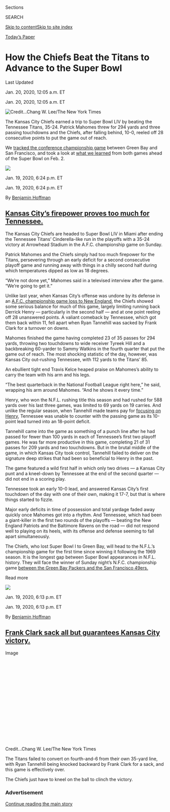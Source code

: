 <div id="app">

<div>

<div>

<div>

<div class="NYTAppHideMasthead css-ri3gv3 e1suatyy0">

<div class="section css-ui9rw0 e1suatyy2">

<div class="css-eph4ug er09x8g0">

<div class="css-6n7j50">

</div>

<span class="css-1dv1kvn">Sections</span>

<div class="css-10488qs">

<span class="css-1dv1kvn">SEARCH</span>

</div>

[Skip to content](#site-content)[Skip to site
index](#site-index)

</div>

<div class="css-10698na e1huz5gh0">

</div>

</div>

<div id="masthead-bar-one" class="section hasLinks css-15hmgas e1csuq9d3">

<div class="css-uqyvli e1csuq9d0">

</div>

<div class="css-1uqjmks e1csuq9d1">

</div>

<div class="css-9e9ivx">

[](https://myaccount.nytimes3xbfgragh.onion/auth/login?response_type=cookie&client_id=vi)

</div>

<div class="css-1bvtpon e1csuq9d2">

[Today’s Paper](https://www.nytimes3xbfgragh.onion/section/todayspaper)

</div>

</div>

</div>

</div>

<div data-aria-hidden="false">

<div id="site-content" data-role="main">

<div class="css-1ffjgkm">

</div>

<div class="css-ftdtgk">

<div class="css-1vkm6nb ehdk2mb0">

# How the Chiefs Beat the Titans to Advance to the Super Bowl

</div>

<div class="live-blog-header-timestamp css-1c95nef">

<span>Last Updated <span class="css-1xu7vd"></span></span>

<div class="css-ki347z">

<span class="css-1656jku">Jan. 20, 2020, 12:05 a.m.
ET</span><span class="css-xwx5dt"></span>

</div>

<span class="css-1dv1kvn" data-aria-live="polite">Jan. 20, 2020, 12:05
a.m.
ET</span>

</div>

![<span class="css-cnj6d5 e1z0qqy90" itemprop="copyrightHolder"><span class="css-1ly73wi e1tej78p0">Credit...</span><span>Chang
W. Lee/The New York
Times</span></span>](https://static01.graylady3jvrrxbe.onion/images/2020/01/19/multimedia/chang-afc-championship-2020-226/chang-afc-championship-2020-226-articleLarge.jpg?quality=75&auto=webp&disable=upscale)

The Kansas City Chiefs earned a trip to Super Bowl LIV by beating the
Tennessee Titans, 35-24. Patrick Mahomes threw for 294 yards and three
passing touchdowns and the Chiefs, after falling behind, 10-0, reeled
off 28 consecutive points to put the game out of reach.

We [tracked the conference championship
game](https://www.nytimes3xbfgragh.onion/live/2020/packers-49ers)
between Green Bay and San Francisco, and took a look at [what we
learned](https://www.nytimes3xbfgragh.onion/2020/01/20/sports/football/49ers-chiefs-super-bowl.html)
from both games ahead of the Super Bowl on Feb.
2.

</div>

<div id="feed-top" class="css-7pw99z">

</div>

<div class="live-blog-post css-1kiesrm" data-test-id="live-blog-post" data-source-id="100000006930442">

<div id="kansas-citys-firepower-proves-too-much-for-tennessee" class="css-608m5d">

</div>

<div class="css-pscyww">

[![](https://static01.graylady3jvrrxbe.onion/images/2018/10/17/multimedia/author-benjamin-hoffman/author-benjamin-hoffman-thumbLarge.png)](https://www.nytimes3xbfgragh.onion/by/benjamin-hoffman)

<div class="css-10cqhhq">

<span class="css-xtl8uk"></span>

<div class="css-ki347z">

<span class="css-1656jku">Jan. 19, 2020, 6:24 p.m.
ET</span><span class="css-xwx5dt"></span>

</div>

<span class="css-1dv1kvn" data-aria-live="polite">Jan. 19, 2020, 6:24
p.m. ET</span>

By [<span class="css-1baulvz last-byline" itemprop="name">Benjamin
Hoffman</span>](https://www.nytimes3xbfgragh.onion/by/benjamin-hoffman)

</div>

</div>

<div class="live-blog-post-headline css-j3uhc5">

## [Kansas City’s firepower proves too much for Tennessee.](#kansas-citys-firepower-proves-too-much-for-tennessee)

</div>

The Kansas City Chiefs are headed to Super Bowl LIV in Miami after
ending the Tennessee Titans’ Cinderella-like run in the playoffs with a
35-24 victory at Arrowhead Stadium in the A.F.C. championship game on
Sunday.

Patrick Mahomes and the Chiefs simply had too much firepower for the
Titans, persevering through an early deficit for a second consecutive
playoff game and running away with things in a chilly second half during
which temperatures dipped as low as 18 degrees.

“We’re not done yet,” Mahomes said in a televised interview after the
game. “We’re going to get it.”

<div class="css-1dv1kvn">

Unlike last year, when Kansas City’s offense was undone by its defense
in an [A.F.C. championship game loss to New
England](https://www.nytimes3xbfgragh.onion/2018/01/21/sports/afc-championship-patriots-jaguars.html),
the Chiefs showed some serious balance for much of this game, largely
limiting running back Derrick Henry — particularly in the second half —
and at one point reeling off 28 unanswered points. A valiant comeback by
Tennessee, which got them back within 11, fell apart when Ryan Tannehill
was sacked by Frank Clark for a turnover on downs.

Mahomes finished the game having completed 23 of 35 passes for 294
yards, throwing two touchdowns to wide receiver Tyreek Hill and a
backbreaking 60-yarder to Sammy Watkins in the fourth quarter that put
the game out of reach. The most shocking statistic of the day, however,
was Kansas City out-rushing Tennessee, with 112 yards to the Titans’ 85.

An ebullient tight end Travis Kelce heaped praise on Mahomes’s ability
to carry the team with his arm and his legs.

“The best quarterback in the National Football League right here,” he
said, wrapping his arm around Mahomes. “And he shows it every time.”

Henry, who won the N.F.L. rushing title this season and had rushed for
588 yards over his last three games, was limited to 69 yards on 19
carries. And unlike the regular season, when Tannehill made teams pay
for [focusing on
Henry](https://www.nytimes3xbfgragh.onion/2020/01/16/sports/derrick-henry-titans-playoffs.html),
Tennessee was unable to counter with the passing game as its 10-point
lead turned into an 18-point deficit.

Tannehill came into the game as something of a punch line after he had
passed for fewer than 100 yards in each of Tennessee’s first two playoff
games. He was far more productive in this game, completing 21 of 31
passes for 209 yards and two touchdowns. But in the brutal middle of the
game, in which Kansas City took control, Tannehill failed to deliver on
the signature deep strikes that had been so beneficial to Henry in the
past.

The game featured a wild first half in which only two drives — a Kansas
City punt and a kneel-down by Tennessee at the end of the second quarter
— did not end in a scoring play.

Tennessee took an early 10-0 lead, and answered Kansas City’s first
touchdown of the day with one of their own, making it 17-7, but that is
where things started to fizzle.

Major early deficits in time of possession and total yardage faded away
quickly once Mahomes got into a rhythm. And Tennessee, which had been a
giant-killer in the first two rounds of the playoffs — beating the New
England Patriots and the Baltimore Ravens on the road — did not respond
well to playing on its heels, with its offense and defense seeming to
fall apart simultaneously.

The Chiefs, who lost Super Bowl I to Green Bay, will head to the
N.F.L.’s championship game for the first time since winning it
following the 1969 season. It is the longest gap between Super Bowl
appearances in N.F.L. history. They will face the winner of Sunday
night’s N.F.C. championship game [between the Green Bay Packers and
the San
Francisco 49ers.](https://www.nytimes3xbfgragh.onion/live/2020/packers-49ers/)

</div>

Read
more

</div>

<div class="live-blog-post css-1kiesrm" data-test-id="live-blog-post" data-source-id="100000006930466">

<div id="frank-clark-sack-all-but-guarantees-kansas-city-victory" class="css-608m5d">

</div>

<div class="css-pscyww">

[![](https://static01.graylady3jvrrxbe.onion/images/2018/10/17/multimedia/author-benjamin-hoffman/author-benjamin-hoffman-thumbLarge.png)](https://www.nytimes3xbfgragh.onion/by/benjamin-hoffman)

<div class="css-10cqhhq">

<span class="css-xtl8uk"></span>

<div class="css-ki347z">

<span class="css-1656jku">Jan. 19, 2020, 6:13 p.m.
ET</span><span class="css-xwx5dt"></span>

</div>

<span class="css-1dv1kvn" data-aria-live="polite">Jan. 19, 2020, 6:13
p.m. ET</span>

By [<span class="css-1baulvz last-byline" itemprop="name">Benjamin
Hoffman</span>](https://www.nytimes3xbfgragh.onion/by/benjamin-hoffman)

</div>

</div>

<div class="live-blog-post-headline css-j3uhc5">

## [Frank Clark sack all but guarantees Kansas City victory.](#frank-clark-sack-all-but-guarantees-kansas-city-victory)

</div>

<div class="css-1xdhyk6 erfvjey0">

<span class="css-1ly73wi e1tej78p0">Image</span>

<div class="css-zjzyr8">

<div data-testid="lazyimage-container" style="height:257.77777777777777px">

</div>

</div>

</div>

<span class="css-cnj6d5 e1z0qqy90" itemprop="copyrightHolder"><span class="css-1ly73wi e1tej78p0">Credit...</span><span>Chang
W. Lee/The New York Times</span></span>

The Titans failed to convert on fourth-and-6 from their own 35-yard
line, with Ryan Tannehill being knocked backward by Frank Clark for a
sack, and this game is effectively over.

The Chiefs just have to kneel on the ball to clinch the victory.

</div>

<div id="ad-0" class="css-4dvyd6">

<div class="css-142l3g4">

### Advertisement

[Continue reading the main
story](#after-dfp-ad-mid1)

<div id="dfp-ad-mid1" class="ad dfp-ad-mid1-wrapper" style="text-align:center;height:100%;display:block">

</div>

<div id="after-dfp-ad-mid1">

</div>

</div>

</div>

<div class="live-blog-post css-1kiesrm" data-test-id="live-blog-post" data-source-id="100000006930397">

<div id="tennessee-not-giving-up-just-yet" class="css-608m5d">

</div>

<div class="css-pscyww">

[![](https://static01.graylady3jvrrxbe.onion/images/2018/10/17/multimedia/author-benjamin-hoffman/author-benjamin-hoffman-thumbLarge.png)](https://www.nytimes3xbfgragh.onion/by/benjamin-hoffman)

<div class="css-10cqhhq">

<span class="css-xtl8uk"></span>

<div class="css-ki347z">

<span class="css-1656jku">Jan. 19, 2020, 5:56 p.m.
ET</span><span class="css-xwx5dt"></span>

</div>

<span class="css-1dv1kvn" data-aria-live="polite">Jan. 19, 2020, 5:56
p.m. ET</span>

By [<span class="css-1baulvz last-byline" itemprop="name">Benjamin
Hoffman</span>](https://www.nytimes3xbfgragh.onion/by/benjamin-hoffman)

</div>

</div>

<div class="live-blog-post-headline css-j3uhc5">

## [Tennessee not giving up just yet.](#tennessee-not-giving-up-just-yet)

</div>

<div class="css-1xdhyk6 erfvjey0">

<span class="css-1ly73wi e1tej78p0">Image</span>

<div class="css-zjzyr8">

<div data-testid="lazyimage-container" style="height:257.77777777777777px">

</div>

</div>

</div>

<span class="css-cnj6d5 e1z0qqy90" itemprop="copyrightHolder"><span class="css-1ly73wi e1tej78p0">Credit...</span><span>Chang
W. Lee/The New York Times</span></span>

It may be a case of too little too late, but Tennessee answered Kansas
City’s latest touchdown by going 80 yards on eight plays, with Ryan
Tannehill finding tight end Anthony Firkser for a leaping 22-yard
touchdown which reduced the Titans’ deficit to 35-24.

It was the first time in the second half that the Titans have been
aggressive in passing the ball, and the returns were good. Tennessee
kept the drive alive with a fake punt in which Brett Kern completed a
28-yard pass to Amani Hooker and Tannehill got a 22-yard catch-and-run
from Corey
Davis.

</div>

<div class="live-blog-post css-1kiesrm" data-test-id="live-blog-post" data-source-id="100000006930362">

<div id="sammy-watkins-outraces-defense-for-60-yard-touchdown" class="css-608m5d">

</div>

<div class="css-pscyww">

[![](https://static01.graylady3jvrrxbe.onion/images/2018/10/17/multimedia/author-benjamin-hoffman/author-benjamin-hoffman-thumbLarge.png)](https://www.nytimes3xbfgragh.onion/by/benjamin-hoffman)

<div class="css-10cqhhq">

<span class="css-xtl8uk"></span>

<div class="css-ki347z">

<span class="css-1656jku">Jan. 19, 2020, 5:45 p.m.
ET</span><span class="css-xwx5dt"></span>

</div>

<span class="css-1dv1kvn" data-aria-live="polite">Jan. 19, 2020, 5:45
p.m. ET</span>

By [<span class="css-1baulvz last-byline" itemprop="name">Benjamin
Hoffman</span>](https://www.nytimes3xbfgragh.onion/by/benjamin-hoffman)

</div>

</div>

<div class="live-blog-post-headline css-j3uhc5">

## [Sammy Watkins outraces defense for 60-yard touchdown.](#sammy-watkins-outraces-defense-for-60-yard-touchdown)

</div>

<div class="css-1xdhyk6 erfvjey0">

<span class="css-1ly73wi e1tej78p0">Image</span>

<div class="css-zjzyr8">

<div data-testid="lazyimage-container" style="height:257.77777777777777px">

</div>

</div>

</div>

<span class="css-cnj6d5 e1z0qqy90" itemprop="copyrightHolder"><span class="css-1ly73wi e1tej78p0">Credit...</span><span>Chang
W. Lee/The New York Times</span></span>

After Kansas City had forced another Tennessee punt, Patrick Mahomes and
Sammy Watkins broke this game wide open with a 60-yard bomb of a
touchdown pass in which Watkins outran the entire Tennessee defense and
Mahomes threw deep across the field to find the speedy wide receiver. To
add insult to injury, Tennessee was called for holding on the play in
which they fell behind, 35-17.

The drive had been fairly nondescript ahead of the deep pass, which came
on third-and-6 from Kansas City’s 40-yard line. And with just 7:33
remaining in the game, it seems like an absolutely backbreaker for a
Titans team that mostly relies on grinding out games with the
run.

</div>

<div class="live-blog-post css-1kiesrm" data-test-id="live-blog-post" data-source-id="100000006930327">

<div id="damien-williams-extends-kansas-citys-lead" class="css-608m5d">

</div>

<div class="css-pscyww">

[![](https://static01.graylady3jvrrxbe.onion/images/2018/10/17/multimedia/author-benjamin-hoffman/author-benjamin-hoffman-thumbLarge.png)](https://www.nytimes3xbfgragh.onion/by/benjamin-hoffman)

<div class="css-10cqhhq">

<span class="css-xtl8uk"></span>

<div class="css-ki347z">

<span class="css-1656jku">Jan. 19, 2020, 5:31 p.m.
ET</span><span class="css-xwx5dt"></span>

</div>

<span class="css-1dv1kvn" data-aria-live="polite">Jan. 19, 2020, 5:31
p.m. ET</span>

By [<span class="css-1baulvz last-byline" itemprop="name">Benjamin
Hoffman</span>](https://www.nytimes3xbfgragh.onion/by/benjamin-hoffman)

</div>

</div>

<div class="live-blog-post-headline css-j3uhc5">

## [Damien Williams extends Kansas City’s lead.](#damien-williams-extends-kansas-citys-lead)

</div>

<div class="css-1xdhyk6 erfvjey0">

<span class="css-1ly73wi e1tej78p0">Image</span>

<div class="css-zjzyr8">

<div data-testid="lazyimage-container" style="height:257.77777777777777px">

</div>

</div>

</div>

<span class="css-cnj6d5 e1z0qqy90" itemprop="copyrightHolder"><span class="css-1ly73wi e1tej78p0">Credit...</span><span>Chang
W. Lee/The New York Times</span></span>

Think the Chiefs are just a passing team? Think again. Kansas City ran
the ball nine times for 51 yards, contributing the bulk of the yardage
on a 73-yard drive early in the fourth quarter before Damien Williams’s
3-yard touchdown that extended the Chiefs’ lead, 28-17.

The drive was a mix of handoffs to Williams and Darwin Thompson and
scrambles in which Mahomes read the coverage and decided to keep the
ball himself. For Williams, it was his fourth touchdown of this
postseason.

The Titans led by 10 at two points in the game, but now trail by 11.

</div>

<div id="ad-1" class="css-4dvyd6">

<div class="css-142l3g4">

### Advertisement

[Continue reading the main
story](#after-dfp-ad-mid2)

<div id="dfp-ad-mid2" class="ad dfp-ad-mid2-wrapper" style="text-align:center;height:100%;display:block">

</div>

<div id="after-dfp-ad-mid2">

</div>

</div>

</div>

<div class="live-blog-post css-1kiesrm" data-test-id="live-blog-post" data-source-id="100000006930311">

<div id="kansas-city-cold-could-be-an-issue-in-the-fourth-quarter" class="css-608m5d">

</div>

<div class="css-pscyww">

[![](https://static01.graylady3jvrrxbe.onion/images/2018/10/17/multimedia/author-benjamin-hoffman/author-benjamin-hoffman-thumbLarge.png)](https://www.nytimes3xbfgragh.onion/by/benjamin-hoffman)

<div class="css-10cqhhq">

<span class="css-xtl8uk"></span>

<div class="css-ki347z">

<span class="css-1656jku">Jan. 19, 2020, 5:25 p.m.
ET</span><span class="css-xwx5dt"></span>

</div>

<span class="css-1dv1kvn" data-aria-live="polite">Jan. 19, 2020, 5:25
p.m. ET</span>

By [<span class="css-1baulvz last-byline" itemprop="name">Benjamin
Hoffman</span>](https://www.nytimes3xbfgragh.onion/by/benjamin-hoffman)

</div>

</div>

<div class="live-blog-post-headline css-j3uhc5">

## [Kansas City cold could be an issue in the fourth quarter.](#kansas-city-cold-could-be-an-issue-in-the-fourth-quarter)

</div>

<div class="css-nj25e3">

> It's so cold in KC that Ryan Tannehill is advancing the screen on his
> tablet WITH HIS NOSE\!
> [pic.twitter.com/hj0rANPf2y](https://t.co/hj0rANPf2y)
> 
> — NFLonCBS (@NFLonCBS)
> [January 19, 2020](https://twitter.com/NFLonCBS/status/1219019916935942144?ref_src=twsrc%5Etfw)

</div>

It’s 19 degrees in Kansas City, and it will only get colder with the sun
going down at the start of the fourth quarter. The Chiefs are leading,
28-17, to start the fourth quarter after a scoreless third.

The weather does not particularly favor either team, as Kansas City is
used to it and Tennessee’s run-heavy approach is weather agnostic,
though deep passes to A.J. Brown may be
problematic.

</div>

<div class="live-blog-post css-1kiesrm" data-test-id="live-blog-post" data-source-id="100000006930279">

<div id="a-slower-start-to-the-third-quarter" class="css-608m5d">

</div>

<div class="css-pscyww">

[![](https://static01.graylady3jvrrxbe.onion/images/2018/10/17/multimedia/author-benjamin-hoffman/author-benjamin-hoffman-thumbLarge.png)](https://www.nytimes3xbfgragh.onion/by/benjamin-hoffman)

<div class="css-10cqhhq">

<span class="css-xtl8uk"></span>

<div class="css-ki347z">

<span class="css-1656jku">Jan. 19, 2020, 5:15 p.m.
ET</span><span class="css-xwx5dt"></span>

</div>

<span class="css-1dv1kvn" data-aria-live="polite">Jan. 19, 2020, 5:15
p.m. ET</span>

By [<span class="css-1baulvz last-byline" itemprop="name">Benjamin
Hoffman</span>](https://www.nytimes3xbfgragh.onion/by/benjamin-hoffman)

</div>

</div>

<div class="live-blog-post-headline css-j3uhc5">

## [A slower start to the third quarter.](#a-slower-start-to-the-third-quarter)

</div>

It seemed like every drive of the first half ended in a scoring play —
only two didn’t — but the third quarter began with consecutive punts.
The latest came by way of the Chiefs getting a huge stop on third-and-10
when safety Daniel Sorensen absolutely flattened Ryan Tannehill four
yards short of converting on a run in which Tannehill had been showing
off his underrated wheels.

Kansas City had given the ball back to Tennessee fairly quickly despite
having the opening drive of the half extended by way of a successful
challenge in which it was shown that Sammy Watkins was in-bounds on a
crucial third-down catch. The drive fizzled five plays later when
Patrick Mahomes’s pass to Tyreek Hill fell incomplete on a third-and-10
from Kansas City’s 47-yard line.

<div class="css-nj25e3">

> Catch? [pic.twitter.com/4YT5EybFte](https://t.co/4YT5EybFte)
> 
> — NFLonCBS (@NFLonCBS)
> [January 19, 2020](https://twitter.com/NFLonCBS/status/1219014699729215490?ref_src=twsrc%5Etfw)

</div>

</div>

<div class="live-blog-post css-1kiesrm" data-test-id="live-blog-post" data-source-id="100000006930239">

<div id="can-henry-wear-down-the-chiefs" class="css-608m5d">

</div>

<div class="css-pscyww">

[![](https://static01.graylady3jvrrxbe.onion/images/2018/06/13/multimedia/author-joe-ward/author-joe-ward-thumbLarge.jpg)](https://www.nytimes3xbfgragh.onion/by/joe-ward)

<div class="css-10cqhhq">

<span class="css-xtl8uk"></span>

<div class="css-ki347z">

<span class="css-1656jku">Jan. 19, 2020, 5:01 p.m.
ET</span><span class="css-xwx5dt"></span>

</div>

<span class="css-1dv1kvn" data-aria-live="polite">Jan. 19, 2020, 5:01
p.m. ET</span>

By [<span class="css-1baulvz last-byline" itemprop="name">Joe
Ward</span>](https://www.nytimes3xbfgragh.onion/by/joe-ward)

</div>

</div>

<div class="live-blog-post-headline css-j3uhc5">

## [Can Henry wear down the Chiefs?](#can-henry-wear-down-the-chiefs)

</div>

Derrick Henry averaged 188.5 yards rushing in the first two games of the
playoffs, wearing down New England’s and Baltimore’s defenses with his
bruising running style. Henry did much of his damage against the
Patriots in the first half, and simply ran over the Ravens in the second
half.

The Chiefs today moved many of its defenders up near the line of
scrimmage to help shut down Henry — with mixed results. His 62 yards on
16 carries in the first half resulted in one touchdown and allowed the
Titans to control the time of possession, limiting the time on the field
for the explosive Chiefs quarterback Patrick Mahomes. But Mahomes made
the most of his opportunities, giving the Chiefs the lead late in the
first half. Expect Tennessee to do more of the same in the second half,
relying on Henry to eat up yards and eat up
time.

<div id="derrick-henry-rushing-yards" class="section interactive-content interactive-size-scoop css-174j8de" data-id="100000006930246">

<div class="css-17ih8de interactive-body" data-sourceid="100000006930246">

</div>

</div>

</div>

<div id="ad-2" class="css-4dvyd6">

<div class="css-142l3g4">

### Advertisement

[Continue reading the main
story](#after-dfp-ad-mid3)

<div id="dfp-ad-mid3" class="ad dfp-ad-mid3-wrapper" style="text-align:center;height:100%;display:block">

</div>

<div id="after-dfp-ad-mid3">

</div>

</div>

</div>

<div class="live-blog-post css-1kiesrm" data-test-id="live-blog-post" data-source-id="100000006930262">

<div id="patrick-mahomess-touchdown-run-changed-the-games-momentum" class="css-608m5d">

</div>

<div class="css-pscyww">

<span class="css-13xl2ke">![](https://static01.graylady3jvrrxbe.onion/images/icons/t_logo_291_black.png)</span>

<div class="css-10cqhhq">

<span class="css-xtl8uk"></span>

<div class="css-ki347z">

<span class="css-1656jku">Jan. 19, 2020, 4:56 p.m.
ET</span><span class="css-xwx5dt"></span>

</div>

<span class="css-1dv1kvn" data-aria-live="polite">Jan. 19, 2020, 4:56
p.m. ET</span>

By [<span class="css-1baulvz last-byline" itemprop="name">Chang W.
Lee</span>](https://www.nytimes3xbfgragh.onion/by/chang-w-lee)

</div>

</div>

<div class="live-blog-post-headline css-j3uhc5">

## [Patrick Mahomes’s touchdown run changed the game’s momentum.](#patrick-mahomess-touchdown-run-changed-the-games-momentum)

</div>

Patrick Mahomes capped Kansas City’s 86-yard drive by thundering into
the end zone
himself.

<div class="css-1xdhyk6 erfvjey0">

<span class="css-1ly73wi e1tej78p0">Image</span>

<div class="css-zjzyr8">

<div data-testid="lazyimage-container" style="height:257.77777777777777px">

</div>

</div>

</div>

<div class="css-1xdhyk6 erfvjey0">

<span class="css-1ly73wi e1tej78p0">Image</span>

<div class="css-zjzyr8">

<div data-testid="lazyimage-container" style="height:257.77777777777777px">

</div>

</div>

</div>

<div class="css-1xdhyk6 erfvjey0">

<span class="css-1ly73wi e1tej78p0">Image</span>

<div class="css-zjzyr8">

<div data-testid="lazyimage-container" style="height:257.77777777777777px">

</div>

</div>

</div>

</div>

<div class="live-blog-post css-1kiesrm" data-test-id="live-blog-post" data-source-id="100000006930247">

<div id="game-slipping-away-from-titans-at-halftime" class="css-608m5d">

</div>

<div class="css-pscyww">

[![](https://static01.graylady3jvrrxbe.onion/images/2018/10/17/multimedia/author-benjamin-hoffman/author-benjamin-hoffman-thumbLarge.png)](https://www.nytimes3xbfgragh.onion/by/benjamin-hoffman)

<div class="css-10cqhhq">

<span class="css-xtl8uk"></span>

<div class="css-ki347z">

<span class="css-1656jku">Jan. 19, 2020, 4:47 p.m.
ET</span><span class="css-xwx5dt"></span>

</div>

<span class="css-1dv1kvn" data-aria-live="polite">Jan. 19, 2020, 4:47
p.m. ET</span>

By [<span class="css-1baulvz last-byline" itemprop="name">Benjamin
Hoffman</span>](https://www.nytimes3xbfgragh.onion/by/benjamin-hoffman)

</div>

</div>

<div class="live-blog-post-headline css-j3uhc5">

## [Game slipping away from Titans at halftime.](#game-slipping-away-from-titans-at-halftime)

</div>

It was a wild first half in Kansas City, with Tennessee largely being
able to do what it wanted on offense. Yet the Titans still went into
halftime trailing, 21-17.

The Titans got 62 rushing yards and a touchdown from Derrick Henry, and
120 passing yards and a touchdown from Ryan Tannehill, which helped them
build leads of 10-0 and 17-7. But Kansas City didn’t relent after
punting on its first possession, following that with touchdowns on its
next three.

Patrick Mahomes is up to 172 passing yards and 36 rushing yards, and has
exploited the Titans’ secondary thanks to the speed of Tyreek Hill, who
has 52 yards and two touchdowns.

<div class="css-1dv1kvn">

<div class="css-nj25e3">

> Mahomes flexing all over today 💪
> [@PatrickMahomes](https://twitter.com/PatrickMahomes?ref_src=twsrc%5Etfw)
> [pic.twitter.com/pGzgEHBOYH](https://t.co/pGzgEHBOYH)
> 
> — The Checkdown (@thecheckdown)
> [January 19, 2020](https://twitter.com/thecheckdown/status/1219009549027307520?ref_src=twsrc%5Etfw)

</div>

The Titans only failed to score on one full possession — beyond a
kneel-down with seven seconds left in the half — and dominated time of
possession with 19:08 to Kansas City’s 10:52. But the game was clearly
slipping away from them at the end of the first half, and Kansas City
getting the ball to start the second half won’t help.

The saving grace for Tennessee is that the team has typically finished
games far stronger than it started, with the [run-heavy strategy
centered around
Henry](https://www.nytimes3xbfgragh.onion/2020/01/16/sports/derrick-henry-titans-playoffs.html)
to wear teams down creating opportunities for Tannehill.

</div>

Read
more

</div>

<div class="live-blog-post css-1kiesrm" data-test-id="live-blog-post" data-source-id="100000006930234">

<div id="patrick-mahomess-run-gives-kansas-city-its-first-lead" class="css-608m5d">

</div>

<div class="css-pscyww">

[![](https://static01.graylady3jvrrxbe.onion/images/2018/10/17/multimedia/author-benjamin-hoffman/author-benjamin-hoffman-thumbLarge.png)](https://www.nytimes3xbfgragh.onion/by/benjamin-hoffman)

<div class="css-10cqhhq">

<span class="css-xtl8uk"></span>

<div class="css-ki347z">

<span class="css-1656jku">Jan. 19, 2020, 4:36 p.m.
ET</span><span class="css-xwx5dt"></span>

</div>

<span class="css-1dv1kvn" data-aria-live="polite">Jan. 19, 2020, 4:36
p.m. ET</span>

By [<span class="css-1baulvz last-byline" itemprop="name">Benjamin
Hoffman</span>](https://www.nytimes3xbfgragh.onion/by/benjamin-hoffman)

</div>

</div>

<div class="live-blog-post-headline css-j3uhc5">

## [Patrick Mahomes’s run gives Kansas City its first lead.](#patrick-mahomess-run-gives-kansas-city-its-first-lead)

</div>

Patrick Mahomes pulled off a run that looked like something from the
Lamar Jackson playbook, stepping out of two tackles, racing down the
sideline and fighting through traffic at the goal line for a 27-yard
touchdown. After having trailed, 10-0, at one point, the Kansas City
Chiefs are leading the Titans, 21-17.

The Chiefs are truly rolling, going 86 yards on nine plays after getting
the ball back just after the two-minute warning. The drive had been set
up when the Chiefs’ defense finally came up with a great stretch of
plays, forcing a three-and-out. While Tennessee will get one more brief
possession in this half, Kansas City will receive the ball to start the
second half.

<div class="css-nj25e3">

> 😳😳😳 Mahomes =
> [\#Baller](https://twitter.com/hashtag/Baller?src=hash&ref_src=twsrc%5Etfw)
> 
> — Russell Wilson (@DangeRussWilson)
> [January 19, 2020](https://twitter.com/DangeRussWilson/status/1219009810760208384?ref_src=twsrc%5Etfw)

</div>

</div>

<div id="ad-3" class="css-4dvyd6">

<div class="css-142l3g4">

### Advertisement

[Continue reading the main
story](#after-dfp-ad-mid4)

<div id="dfp-ad-mid4" class="ad dfp-ad-mid4-wrapper" style="text-align:center;height:100%;display:block">

</div>

<div id="after-dfp-ad-mid4">

</div>

</div>

</div>

<div class="live-blog-post css-1kiesrm" data-test-id="live-blog-post" data-source-id="100000006930226">

<div id="kelly-is-the-heaviest-player-to-catch-a-postseason-touchdown-pass" class="css-608m5d">

</div>

<div class="css-pscyww">

<span class="css-13xl2ke">![](https://static01.graylady3jvrrxbe.onion/images/icons/t_logo_291_black.png)</span>

<div class="css-10cqhhq">

<span class="css-xtl8uk"></span>

<div class="css-ki347z">

<span class="css-1656jku">Jan. 19, 2020, 4:32 p.m.
ET</span><span class="css-xwx5dt"></span>

</div>

<span class="css-1dv1kvn" data-aria-live="polite">Jan. 19, 2020, 4:32
p.m. ET</span>

By [<span class="css-1baulvz last-byline" itemprop="name">Chang W.
Lee</span>](https://www.nytimes3xbfgragh.onion/by/chang-w-lee)

</div>

</div>

<div class="live-blog-post-headline css-j3uhc5">

## [Kelly is the heaviest player to catch a postseason touchdown pass.](#kelly-is-the-heaviest-player-to-catch-a-postseason-touchdown-pass)

</div>

Titans quarterback Ryan Tannehill completed a 1-yard touchdown pass to
tackle Dennis Kelly to put Tennessee ahead, 17-7, early in the second
quarter.

<div class="css-1xdhyk6 erfvjey0">

<span class="css-1ly73wi e1tej78p0">Image</span>

<div class="css-zjzyr8">

<div data-testid="lazyimage-container" style="height:257.77777777777777px">

</div>

</div>

</div>

<div class="css-1xdhyk6 erfvjey0">

<span class="css-1ly73wi e1tej78p0">Image</span>

<div class="css-zjzyr8">

<div data-testid="lazyimage-container" style="height:257.77777777777777px">

</div>

</div>

</div>

</div>

<div class="live-blog-post css-1kiesrm" data-test-id="live-blog-post" data-source-id="100000006930212">

<div id="chiefs-quickly-answer-with-tyreek-hills-second-touchdown" class="css-608m5d">

</div>

<div class="css-pscyww">

[![](https://static01.graylady3jvrrxbe.onion/images/2018/10/17/multimedia/author-benjamin-hoffman/author-benjamin-hoffman-thumbLarge.png)](https://www.nytimes3xbfgragh.onion/by/benjamin-hoffman)

<div class="css-10cqhhq">

<span class="css-xtl8uk"></span>

<div class="css-ki347z">

<span class="css-1656jku">Jan. 19, 2020, 4:18 p.m.
ET</span><span class="css-xwx5dt"></span>

</div>

<span class="css-1dv1kvn" data-aria-live="polite">Jan. 19, 2020, 4:18
p.m. ET</span>

By [<span class="css-1baulvz last-byline" itemprop="name">Benjamin
Hoffman</span>](https://www.nytimes3xbfgragh.onion/by/benjamin-hoffman)

</div>

</div>

<div class="live-blog-post-headline css-j3uhc5">

## [Chiefs quickly answer with Tyreek Hill’s second touchdown.](#chiefs-quickly-answer-with-tyreek-hills-second-touchdown)

</div>

No one answers a scoring drive better than Patrick Mahomes, and the
Chiefs quarterback kept his team squarely in this game by following the
Titans’ latest touchdown by going 63 yards on just five plays. He hit
wide receiver Tyreek Hill with a 20-yard touchdown pass in which Hill
barely seemed to be covered by Tennessee.

Mahomes is having no problem with the Titans’ underwhelming pass defense
so far. He has completed 9 of 13 passes for 120 yards and two
touchdowns.

</div>

<div class="live-blog-post css-1kiesrm" data-test-id="live-blog-post" data-source-id="100000006930195">

<div id="titans-take-advantage-of-penalty-to-extend-lead" class="css-608m5d">

</div>

<div class="css-pscyww">

[![](https://static01.graylady3jvrrxbe.onion/images/2018/10/17/multimedia/author-benjamin-hoffman/author-benjamin-hoffman-thumbLarge.png)](https://www.nytimes3xbfgragh.onion/by/benjamin-hoffman)

<div class="css-10cqhhq">

<span class="css-xtl8uk"></span>

<div class="css-ki347z">

<span class="css-1656jku">Jan. 19, 2020, 4:12 p.m.
ET</span><span class="css-xwx5dt"></span>

</div>

<span class="css-1dv1kvn" data-aria-live="polite">Jan. 19, 2020, 4:12
p.m. ET</span>

By [<span class="css-1baulvz last-byline" itemprop="name">Benjamin
Hoffman</span>](https://www.nytimes3xbfgragh.onion/by/benjamin-hoffman)

</div>

</div>

<div class="live-blog-post-headline css-j3uhc5">

## [Titans take advantage of penalty to extend lead.](#titans-take-advantage-of-penalty-to-extend-lead)

</div>

Tennessee was handed a huge gift in the form of a pass interference
penalty against Kansas City on a third-and-22 play, and that was just
the boost the Titans needed to finish off a 75-yard drive, culminating
with Ryan Tannehill completing a 1-yard touchdown pass to tackle Dennis
Kelly, who had been declared an eligible receiver in the jumbo package.
Tennessee now leads, 17-7, early in the second quarter.

<div class="css-nj25e3">

> The Titans cap a NINE-MINUTE DRIVE with a Tannehill touchdown throw to
> his offensive lineman, UNREAL
> [pic.twitter.com/2Pgfh4XkCM](https://t.co/2Pgfh4XkCM)
> 
> — NFLonCBS (@NFLonCBS)
> [January 19, 2020](https://twitter.com/NFLonCBS/status/1219003200189059072?ref_src=twsrc%5Etfw)

</div>

The biggest play of the drive — beyond the touchdown pass to the
6-foot-8, 321-pound Kelly — was the long third-down conversion attempt
in which Tannehill completed a pass to Corey Davis that was 12 yards
short of a first down. Kansas City was flagged for interference on the
play, giving Tennessee a short field and a first down. From there it
seemed like just a matter of time until the Titans scored. The drive
took 9 minutes 7 seconds of clock time, which is huge considering
Tennessee’s best bet to win is keeping Patrick Mahomes off the field.

</div>

<div id="ad-4" class="css-4dvyd6">

<div class="css-142l3g4">

### Advertisement

[Continue reading the main
story](#after-dfp-ad-mid5)

<div id="dfp-ad-mid5" class="ad dfp-ad-mid5-wrapper" style="text-align:center;height:100%;display:block">

</div>

<div id="after-dfp-ad-mid5">

</div>

</div>

</div>

<div class="live-blog-post css-1kiesrm" data-test-id="live-blog-post" data-source-id="100000006930171">

<div id="titans-lead-10-7-at-end-of-first-quarter" class="css-608m5d">

</div>

<div class="css-pscyww">

[![](https://static01.graylady3jvrrxbe.onion/images/2018/10/17/multimedia/author-benjamin-hoffman/author-benjamin-hoffman-thumbLarge.png)](https://www.nytimes3xbfgragh.onion/by/benjamin-hoffman)

<div class="css-10cqhhq">

<span class="css-xtl8uk"></span>

<div class="css-ki347z">

<span class="css-1656jku">Jan. 19, 2020, 3:58 p.m.
ET</span><span class="css-xwx5dt"></span>

</div>

<span class="css-1dv1kvn" data-aria-live="polite">Jan. 19, 2020, 3:58
p.m. ET</span>

By [<span class="css-1baulvz last-byline" itemprop="name">Benjamin
Hoffman</span>](https://www.nytimes3xbfgragh.onion/by/benjamin-hoffman)

</div>

</div>

<div class="live-blog-post-headline css-j3uhc5">

## [Titans lead, 10-7, at end of first quarter.](#titans-lead-10-7-at-end-of-first-quarter)

</div>

At the end of the first quarter, this game has been as exciting [as Las
Vegas
expected](https://www.nytimes3xbfgragh.onion/2020/01/17/sports/football/nfl-playoffs-conference-picks.html)
when setting an aggressive over/under at 52.5 points. The Titans moved
down the field with ease on their first two drives, and Kansas City,
after a slow start, looked electric on its second chance with the ball.

Going into the second quarter, Tennessee has the ball, a distinct
advantage in both total yards and time of possession, and a 10-7 lead.
Derrick Henry has 32 rushing yards on eight carries and Ryan Tannehill,
who was held to fewer than 100 passing yards in each of his first two
playoff games, is already at
83.

</div>

<div class="live-blog-post css-1kiesrm" data-test-id="live-blog-post" data-source-id="100000006930168">

<div id="tyreek-hill-put-the-chiefs-on-the-board-with-a-touchdown-catch" class="css-608m5d">

</div>

<div class="css-pscyww">

[![](https://static01.graylady3jvrrxbe.onion/images/2018/10/17/multimedia/author-benjamin-hoffman/author-benjamin-hoffman-thumbLarge.png)](https://www.nytimes3xbfgragh.onion/by/benjamin-hoffman)

<div class="css-10cqhhq">

<span class="css-xtl8uk"></span>

<div class="css-ki347z">

<span class="css-1656jku">Jan. 19, 2020, 3:52 p.m.
ET</span><span class="css-xwx5dt"></span>

</div>

<span class="css-1dv1kvn" data-aria-live="polite">Jan. 19, 2020, 3:52
p.m. ET</span>

By [<span class="css-1baulvz last-byline" itemprop="name">Benjamin
Hoffman</span>](https://www.nytimes3xbfgragh.onion/by/benjamin-hoffman)

</div>

</div>

<div class="live-blog-post-headline css-j3uhc5">

## [Tyreek Hill put the Chiefs on the board with a touchdown catch.](#tyreek-hill-put-the-chiefs-on-the-board-with-a-touchdown-catch)

</div>

<div class="css-1xdhyk6 erfvjey0">

<span class="css-1ly73wi e1tej78p0">Image</span>

<div class="css-zjzyr8">

<div data-testid="lazyimage-container" style="height:257.77777777777777px">

</div>

</div>

</div>

<span class="css-cnj6d5 e1z0qqy90" itemprop="copyrightHolder"><span class="css-1ly73wi e1tej78p0">Credit...</span><span>Charlie
Riedel/Associated Press</span></span>

Kansas City waited until they were behind, 24-0, [to come alive last
week](https://www.nytimes3xbfgragh.onion/2020/01/12/sports/football/chiefs-texans.html),
but was spurred into action with just a 10-point deficit this week. The
team went 74 yards on 10 plays, scoring when Tyreek Hill took a short
pass from Patrick Mahomes in the backfield and raced around the left
corner for a 8-yard touchdown, narrowing the Titans’ lead to 10-7.

Just like Tennessee, Kansas City showed some aggressiveness by eschewing
the kicking game and going for a conversion on fourth-and-2 from
Tennessee’s 28-yard line. They converted with a 4-yard pass from Mahomes
to Travis Kelce. The Titans have been sending quite a bit of pressure
early, but Mahomes has held strong, and managed to evade a sack to
complete a crucial 26-yard pass to Tyreek Hill, who showed some
awareness by coming back to the ball and trapping it just before it hit
the turf.

The Chiefs used their first timeout on the drive, and Tennessee had a
brief delay of game when linebacker Rashaan Evans had to come off the
field with an
injury.

</div>

<div class="live-blog-post css-1kiesrm" data-test-id="live-blog-post" data-source-id="100000006930130">

<div id="titans-extend-lead-with-henrys-touchdown-run" class="css-608m5d">

</div>

<div class="css-pscyww">

[![](https://static01.graylady3jvrrxbe.onion/images/2018/10/17/multimedia/author-benjamin-hoffman/author-benjamin-hoffman-thumbLarge.png)](https://www.nytimes3xbfgragh.onion/by/benjamin-hoffman)

<div class="css-10cqhhq">

<span class="css-xtl8uk"></span>

<div class="css-ki347z">

<span class="css-1656jku">Jan. 19, 2020, 3:35 p.m.
ET</span><span class="css-xwx5dt"></span>

</div>

<span class="css-1dv1kvn" data-aria-live="polite">Jan. 19, 2020, 3:35
p.m. ET</span>

By [<span class="css-1baulvz last-byline" itemprop="name">Benjamin
Hoffman</span>](https://www.nytimes3xbfgragh.onion/by/benjamin-hoffman)

</div>

</div>

<div class="live-blog-post-headline css-j3uhc5">

## [Titans extend lead with Henry’s touchdown run.](#titans-extend-lead-with-henrys-touchdown-run)

</div>

<div class="css-1xdhyk6 erfvjey0">

<span class="css-1ly73wi e1tej78p0">Image</span>

<div class="css-zjzyr8">

<div data-testid="lazyimage-container" style="height:257.77777777777777px">

</div>

</div>

</div>

<span class="css-cnj6d5 e1z0qqy90" itemprop="copyrightHolder"><span class="css-1ly73wi e1tej78p0">Credit...</span><span>Tom
Pennington/Getty Images</span></span>

Derrick Henry took a direct snap and plowed his way into the end zone on
a 4-yard run, giving the Titans an early 10-0 lead. The run was the
culmination of a 58-yard drive in which Tennessee rolled the dice on a
fourth-and-2 play from Kansas City’s 29-yard line rather than attempt a
long field goal.

The drive, which followed a three-and-out from Kansas City’s offense,
had begun with two strong runs by Henry, which gained a total of 16
yards. Ryan Tannehill then got away with a rare mistake when cornerback
Bashaud Breeland stepped in front of a pass for a play that was
initially called an interception, but was ruled incomplete following a
review. A few penalties, a few more runs, and the huge fourth down pass
from Tannehill to wide receiver Adam Humphries let the Titans score
fairly easily.

</div>

<div id="ad-5" class="css-4dvyd6">

<div class="css-142l3g4">

### Advertisement

[Continue reading the main
story](#after-dfp-ad-mid6)

<div id="dfp-ad-mid6" class="ad dfp-ad-mid6-wrapper" style="text-align:center;height:100%;display:block">

</div>

<div id="after-dfp-ad-mid6">

</div>

</div>

</div>

<div class="live-blog-post css-1kiesrm" data-test-id="live-blog-post" data-source-id="100000006930069">

<div id="titans-take-3-0-lead-with-rare-field-goal" class="css-608m5d">

</div>

<div class="css-pscyww">

[![](https://static01.graylady3jvrrxbe.onion/images/2018/10/17/multimedia/author-benjamin-hoffman/author-benjamin-hoffman-thumbLarge.png)](https://www.nytimes3xbfgragh.onion/by/benjamin-hoffman)

<div class="css-10cqhhq">

<span class="css-xtl8uk"></span>

<div class="css-ki347z">

<span class="css-1656jku">Jan. 19, 2020, 3:17 p.m.
ET</span><span class="css-xwx5dt"></span>

</div>

<span class="css-1dv1kvn" data-aria-live="polite">Jan. 19, 2020, 3:17
p.m. ET</span>

By [<span class="css-1baulvz last-byline" itemprop="name">Benjamin
Hoffman</span>](https://www.nytimes3xbfgragh.onion/by/benjamin-hoffman)

</div>

</div>

<div class="live-blog-post-headline css-j3uhc5">

## [Titans take 3-0 lead with rare field goal.](#titans-take-3-0-lead-with-rare-field-goal)

</div>

<div class="css-1xdhyk6 erfvjey0">

<span class="css-1ly73wi e1tej78p0">Image</span>

<div class="css-zjzyr8">

<div data-testid="lazyimage-container" style="height:257.77777777777777px">

</div>

</div>

</div>

<span class="css-cnj6d5 e1z0qqy90" itemprop="copyrightHolder"><span class="css-1ly73wi e1tej78p0">Credit...</span><span>Chang
W. Lee/The New York Times</span></span>

After a promising opening drive stalled out, the Titans got an early
lead with a 30-yard field goal by Greg Joseph, giving them an early 3-0
lead. The team had not made a field goal since Week 13.

Tennessee had looked far different on its first drive than it did in the
last two weeks. On the second play of the game, Ryan Tannehill made a
point about his passing ability by throwing long to rookie wide receiver
A.J. Brown, who cut through defenders for a 37-yard gain. Two plays
later, he picked up a second first down with a 12-yard catch-and-run to
Corey Davis. The team did not get much traction with running back
Derrick Henry, but his style lends itself more to wearing teams down
rather than big gains early in the
day.

</div>

<div>

</div>

<div class="live-blog-post css-1kiesrm" data-test-id="live-blog-post" data-source-id="100000006929773">

<div id="chris-jones-will-be-active-for-chiefs" class="css-608m5d">

</div>

<div class="css-pscyww">

[![](https://static01.graylady3jvrrxbe.onion/images/2018/10/17/multimedia/author-benjamin-hoffman/author-benjamin-hoffman-thumbLarge.png)](https://www.nytimes3xbfgragh.onion/by/benjamin-hoffman)

<div class="css-10cqhhq">

<span class="css-xtl8uk"></span>

<div class="css-ki347z">

<span class="css-1656jku">Jan. 19, 2020, 3:00 p.m.
ET</span><span class="css-xwx5dt"></span>

</div>

<span class="css-1dv1kvn" data-aria-live="polite">Jan. 19, 2020, 3:00
p.m. ET</span>

By [<span class="css-1baulvz last-byline" itemprop="name">Benjamin
Hoffman</span>](https://www.nytimes3xbfgragh.onion/by/benjamin-hoffman)

</div>

</div>

<div class="live-blog-post-headline css-j3uhc5">

## [Chris Jones will be active for Chiefs.](#chris-jones-will-be-active-for-chiefs)

</div>

<div class="css-1xdhyk6 erfvjey0">

<span class="css-1ly73wi e1tej78p0">Image</span>

<div class="css-zjzyr8">

<div data-testid="lazyimage-container" style="height:257.77777777777777px">

</div>

</div>

</div>

<span class="css-16f3y1r e13ogyst0" data-aria-hidden="true">Kansas
City’s Chris Jones was unable to play in last weekend’s divisional
round win over Houston. He led the Chiefs with nine sacks this
season.</span><span class="css-cnj6d5 e1z0qqy90" itemprop="copyrightHolder"><span class="css-1ly73wi e1tej78p0">Credit...</span><span>Denny
Medley/USA Today Sports, via Reuters</span></span>

Chris Jones was not on Kansas City’s final injury report heading into
the game, and is expected to be active. The defensive tackle missed
[last week’s win over
Houston](https://www.nytimes3xbfgragh.onion/2020/01/12/sports/football/chiefs-texans.html)
with a calf injury, but had a breakout season in 2019, earning his first
Pro Bowl selection. Jones led the team with nine sacks, and could be key
in helping slow down Tennessee’s Derrick Henry, but he had to pass a
pregame workout to be declared active. The Chiefs are also expecting
tight end Travis Kelce to play through a lingering knee injury. Running
back LeSean McCoy is inactive for the Chiefs, and Kansas City’s biggest
absence is one they knew of in advance: rookie safety Juan Thornhill,
who tore the anterior cruciate ligament in his left knee in Week 17.

Tennessee, meanwhile, had several key players on its injury report
heading into today, but linebacker Jayon Brown (who missed last
weekend’s game with a shoulder injury) and wide receiver Adam
Humphries (who has not played since Week 13) will be
active.

</div>

<div class="live-blog-post css-1kiesrm" data-test-id="live-blog-post" data-source-id="100000006929827">

<div id="head-coaches-have-plenty-of-conference-championship-experience" class="css-608m5d">

</div>

<div class="css-pscyww">

[![](https://static01.graylady3jvrrxbe.onion/images/2018/10/17/multimedia/author-benjamin-hoffman/author-benjamin-hoffman-thumbLarge.png)](https://www.nytimes3xbfgragh.onion/by/benjamin-hoffman)

<div class="css-10cqhhq">

<span class="css-xtl8uk"></span>

<div class="css-ki347z">

<span class="css-1656jku">Jan. 19, 2020, 2:30 p.m.
ET</span><span class="css-xwx5dt"></span>

</div>

<span class="css-1dv1kvn" data-aria-live="polite">Jan. 19, 2020, 2:30
p.m. ET</span>

By [<span class="css-1baulvz last-byline" itemprop="name">Benjamin
Hoffman</span>](https://www.nytimes3xbfgragh.onion/by/benjamin-hoffman)

</div>

</div>

<div class="live-blog-post-headline css-j3uhc5">

## [Head coaches have plenty of conference championship experience.](#head-coaches-have-plenty-of-conference-championship-experience)

</div>

<div class="css-1xdhyk6 erfvjey0">

<span class="css-1ly73wi e1tej78p0">Image</span>

<div class="css-zjzyr8">

<div data-testid="lazyimage-container" style="height:257.77777777777777px">

</div>

</div>

</div>

<span class="css-16f3y1r e13ogyst0" data-aria-hidden="true">Mike Vrabel,
left, of the Titans played in the conference championships six times as
a player. Andy Reid of the Chiefs has coached in this round of the
playoffs 10
times.</span><span class="css-cnj6d5 e1z0qqy90" itemprop="copyrightHolder"><span class="css-1ly73wi e1tej78p0">Credit...</span><span>Brett
Carlsen/Getty Images</span></span>

The head coaches of the Titans and Chiefs are no strangers to conference
championships. Coach Andy Reid has led Kansas City to the A.F.C.
championship game in each of the last two seasons and previously led the
Philadelphia Eagles to the N.F.C. championship game five times in 14
seasons — winning once. As a Green Bay assistant from 1992 to 1997, he
went to the N.F.C. championship three times, winning twice.

Tennessee’s Mike Vrabel is in the A.F.C. championship game for the first
time as a head coach, but he regularly advanced to the game as a player.
He played for a shot at a Super Bowl appearance as a rookie with the
Pittsburgh Steelers following the 1997 season — losing to John Elway’s
Denver Broncos — and with the New England Patriots, where he played in
the conference championship five times over a span of eight seasons,
winning four times.

</div>

<div>

</div>

</div>

## Site Index

<div>

</div>

## Site Information Navigation

  - [© <span>2020</span> <span>The New York Times
    Company</span>](https://help.nytimes3xbfgragh.onion/hc/en-us/articles/115014792127-Copyright-notice)

<!-- end list -->

  - [NYTCo](https://www.nytco.com/)
  - [Contact
    Us](https://help.nytimes3xbfgragh.onion/hc/en-us/articles/115015385887-Contact-Us)
  - [Work with us](https://www.nytco.com/careers/)
  - [Advertise](https://nytmediakit.com/)
  - [T Brand Studio](http://www.tbrandstudio.com/)
  - [Your Ad
    Choices](https://www.nytimes3xbfgragh.onion/privacy/cookie-policy#how-do-i-manage-trackers)
  - [Privacy](https://www.nytimes3xbfgragh.onion/privacy)
  - [Terms of
    Service](https://help.nytimes3xbfgragh.onion/hc/en-us/articles/115014893428-Terms-of-service)
  - [Terms of
    Sale](https://help.nytimes3xbfgragh.onion/hc/en-us/articles/115014893968-Terms-of-sale)
  - [Site
    Map](https://spiderbites.nytimes3xbfgragh.onion)
  - [Help](https://help.nytimes3xbfgragh.onion/hc/en-us)
  - [Subscriptions](https://www.nytimes3xbfgragh.onion/subscription?campaignId=37WXW)

</div>

</div>

</div>

</div>
